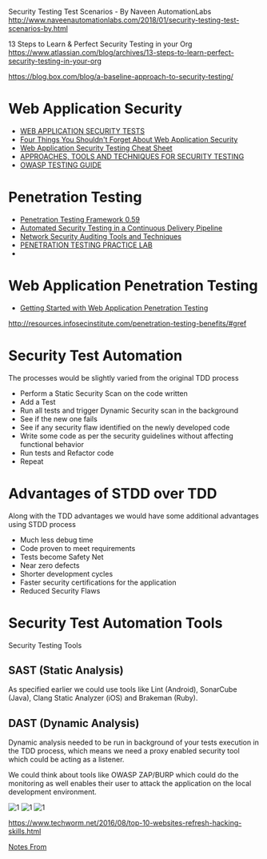 

Security Testing Test Scenarios - By Naveen AutomationLabs
http://www.naveenautomationlabs.com/2018/01/security-testing-test-scenarios-by.html


13 Steps to Learn & Perfect Security Testing in your Org
https://www.atlassian.com/blog/archives/13-steps-to-learn-perfect-security-testing-in-your-org


https://blog.box.com/blog/a-baseline-approach-to-security-testing/

# Web Application Security
* [WEB APPLICATION SECURITY TESTS](http://www.amanhardikar.com/mindmaps/webapptest.html)
* [Four Things You Shouldn't Forget About Web Application Security](http://www.ehacking.net/2016/05/4-things-not-to-forget-web-application-security.html)
* [Web Application Security Testing Cheat Sheet](https://www.owasp.org/index.php/Web_Application_Security_Testing_Cheat_Sheet)
* [APPROACHES, TOOLS AND TECHNIQUES FOR SECURITY TESTING](http://www.3pillarglobal.com/insights/approaches-tools-techniques-for-security-testing)
* [OWASP TESTING GUIDE](https://www.owasp.org/images/5/56/OWASP_Testing_Guide_v3.pdf)

# Penetration Testing
* [Penetration Testing Framework 0.59](http://www.vulnerabilityassessment.co.uk/Penetration%20Test.html)
* [Automated Security Testing in a Continuous Delivery Pipeline](http://devops.com/2015/04/06/automated-security-testing-continuous-delivery-pipeline/)
* [Network Security Auditing Tools and Techniques](http://www.ciscopress.com/articles/article.asp?p=1606900&seqNum=4)
* [PENETRATION TESTING PRACTICE LAB](https://www.amanhardikar.com/mindmaps/Practice.html)
* 
# Web Application Penetration Testing
* [Getting Started with Web Application Penetration Testing](http://www.softwaretestinghelp.com/getting-started-with-web-application-penetration-testing/)

http://resources.infosecinstitute.com/penetration-testing-benefits/#gref

# Security Test Automation

The processes would be slightly varied from the original TDD process
* Perform a Static Security Scan on the code written
* Add a Test
* Run all tests and trigger Dynamic Security scan in the background
* See if the new one fails
* See if any security flaw identified on the newly developed code
* Write some code as per the security guidelines without affecting functional behavior
* Run tests and Refactor code
* Repeat

# Advantages of STDD over TDD
Along with the TDD advantages we would have some additional advantages using STDD process
* Much less debug time
* Code proven to meet requirements
* Tests become Safety Net
* Near zero defects
* Shorter development cycles
* Faster security certifications for the application
* Reduced Security Flaws


# Security Test Automation Tools 

Security Testing Tools

## SAST (Static Analysis)

As specified earlier we could use tools like Lint (Android), SonarCube (Java), Clang Static Analyzer (iOS) and Brakeman (Ruby).

## DAST (Dynamic Analysis)

Dynamic analysis needed to be run in background of your tests execution in the TDD process, which means we need a proxy enabled security tool which could be acting as a listener.

We could think about tools like OWASP ZAP/BURP which could do the monitoring as well enables their user to attack the application on the local development environment.

![1](https://media.licdn.com/mpr/mpr/AAEAAQAAAAAAAAeDAAAAJGRmYmFkNGUxLWQwZjktNGViNS1hYThmLTNlZTY3ZDFlNzNmMw.png)
![1](https://media.licdn.com/mpr/mpr/AAEAAQAAAAAAAAdEAAAAJDYzNzI4NjJhLTJlYmQtNDM1Mi04NjM2LTgxMjkyZmY2OTEwOA.png)
![1](https://media.licdn.com/mpr/mpr/AAEAAQAAAAAAAAlhAAAAJGUxOTIzYmJiLTMyOWQtNDQyNi1iNWFlLTk4MTMzZjA3ODZkNg.png)

https://www.techworm.net/2016/08/top-10-websites-refresh-hacking-skills.html

[Notes From](https://www.linkedin.com/pulse/security-test-driven-development-stdd-surendran-ethiraj)

